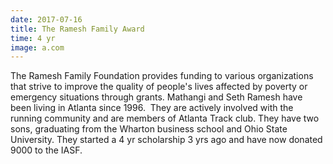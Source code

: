 ```yaml
---
date: 2017-07-16
title: The Ramesh Family Award
time: 4 yr
image: a.com
---
```

The Ramesh Family Foundation provides funding to various organizations that strive to
improve the quality of people&#39;s lives affected by poverty or emergency situations through
grants. Mathangi and Seth Ramesh have been living in Atlanta since 1996.  They are
actively involved with the running community and are members of Atlanta Track club.
They have two sons, graduating from the Wharton business school and Ohio State
University. They started a 4 yr scholarship 3 yrs ago and have now donated 9000 to the
IASF.